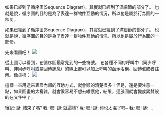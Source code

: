 如果已經到了循序圖(Sequence Diagram)，其實就已經到了滿細節的部分了。
也就是說，循序圖的目的是為了表達一群物件互動的情況，所以他是屬於行為圖的一部份。

如果已經到了循序圖(Sequence Diagram)，其實就已經到了滿細節的部分了。
也就是說，循序圖的目的是為了表達一群物件互動的情況，所以他是屬於行為圖的一部份。

先來看圖吧！
![][SequenceDiagram]

從上圖可以看到，在循序圖最常見到的一些符號。
在各種不同的呼叫中（同步呼叫、非同步呼叫或是回傳訊息）的線上都可以加上呼叫的函示名稱、回傳值或者註解。像這樣：
![][SequenceDiagram2]


這樣一來用途來表示內部的互動方式，就會顯的清楚很多！但是，還是要注意一點，如果圖畫的太複雜，就會很容易不想去維護他，結果，這張圖就會變成累贅般的在文件中了。

後記:
謎: 結束了嗎?
我: 嗯!
謎: 就這樣?
我: 嗯!
謎: 你也太混了吧~
我: 嗯!
謎: ...

<!-- Image link -->
[SequenceDiagram]: <https://www.dropbox.com/s/6860nhl3396pb8s/Day21-UML_SequenceDiagram.png?dl=1>
[SequenceDiagram2]: <https://www.dropbox.com/s/4mvv1nt5ihz3r0e/Day21-UML_SequenceDiagram_2.png?dl=1>